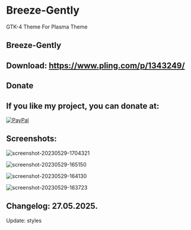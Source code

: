 # Breeze-Gently
GTK-4 Theme For Plasma Theme

Breeze-Gently
-------------

Download: https://www.pling.com/p/1343249/
------------------------------------------

<html>
  <head>
    <meta charset="utf-8" />
  </head>
  <body>
    <h2>Donate</h2>
    <h2>If you like my project, you can donate at:</h2>
    <a href="https://www.paypal.com/paypalme/VesnaLazic">
    <img src="PayPal.png" alt="PayPal" />
    </a>
  </body>
</html>

Screenshots:
-------------

![screenshot-20230529-1704321](https://github.com/user-attachments/assets/36a60fad-edd4-4128-833b-6ca13e381c01)

![screenshot-20230529-165150](https://github.com/user-attachments/assets/e90550c6-c900-47ca-a470-19a6a445a38c)

![screenshot-20230529-164130](https://github.com/user-attachments/assets/2d0065b2-3fc9-4142-b5c3-c77f8d6b6ab6)

![screenshot-20230529-163723](https://github.com/user-attachments/assets/9d98f80d-8d8e-44b4-9cc9-0aed731398a4)


Changelog: 27.05.2025.
----------------------

Update: styles
